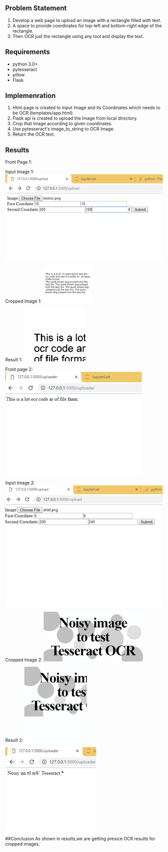 ## Problem Statement
1. Develop a web page to upload an image with a rectangle filled with text.
2. A space to provide coordinates for top-left and bottom-right edge of the rectangle.
3. Then OCR just the rectangle using any tool and display the text.

## Requirements
- python 3.0+
- pytesseract
- pillow
- Flask

## Implemenration
1. Html page is created to input Image and its Coordinates which needs to be OCR.(templates/app.html)
2. Flask api is created to upload the Image from local directory.
3. Crop that Image according to given coordinates.
4. Use pytesseract's image_to_string to OCR Image.
5. Return the OCR text.

## Results
Front Page 1:


Input Image 1:
![alt text](https://github.com/Hetul1757/test/blob/master/Results/OCR_1.PNG)


Cropped Image 1:
![alt text](https://github.com/Hetul1757/test/blob/master/Results/OCR_7.png)


Result 1:
![alt text](https://github.com/Hetul1757/test/blob/master/Results/OCR_3.png)

Front page 2:
![alt text](https://github.com/Hetul1757/test/blob/master/Results/OCR_2.PNG)

Input Image 2:
![alt text](https://github.com/Hetul1757/test/blob/master/Results/OCR_4.PNG)

Cropped Image 2:
![alt text](https://github.com/Hetul1757/test/blob/master/Results/OCR_8.png)

Result 2:
![alt text](https://github.com/Hetul1757/test/blob/master/Results/OCR_6.png)


![alt text](https://github.com/Hetul1757/test/blob/master/Results/OCR_5.png)

##Conclusion
As shown in results,we are getting presice OCR results for cropped images.
